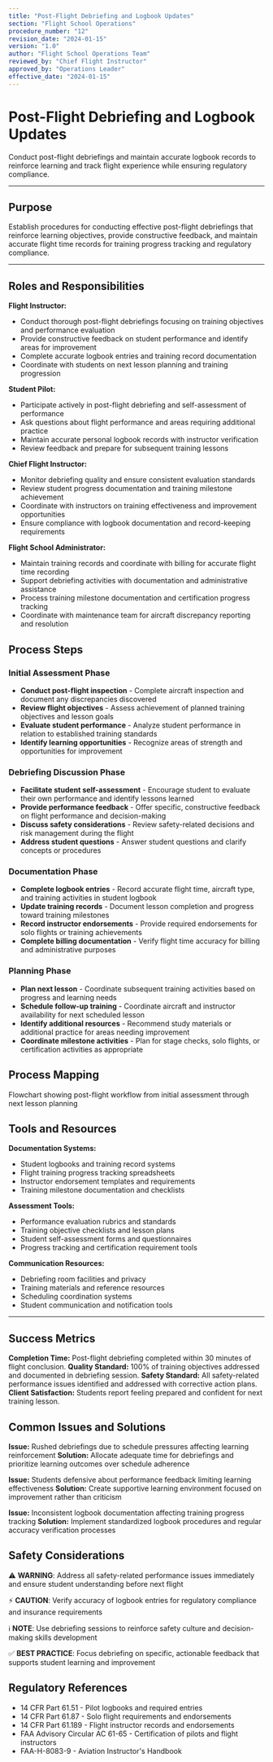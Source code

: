 ```yaml
---
title: "Post-Flight Debriefing and Logbook Updates"
section: "Flight School Operations"
procedure_number: "12"
revision_date: "2024-01-15"
version: "1.0"
author: "Flight School Operations Team"
reviewed_by: "Chief Flight Instructor"
approved_by: "Operations Leader"
effective_date: "2024-01-15"
---
```


# Post-Flight Debriefing and Logbook Updates

Conduct post-flight debriefings and maintain accurate logbook records to reinforce learning and track flight experience while ensuring regulatory compliance.

_____________________________________________________________________________________________

## Purpose

Establish procedures for conducting effective post-flight debriefings that reinforce learning objectives, provide constructive feedback, and maintain accurate flight time records for training progress tracking and regulatory compliance.

_____________________________________________________________________________________________

## Roles and Responsibilities

**Flight Instructor:**

- Conduct thorough post-flight debriefings focusing on training objectives and performance evaluation
- Provide constructive feedback on student performance and identify areas for improvement
- Complete accurate logbook entries and training record documentation
- Coordinate with students on next lesson planning and training progression

**Student Pilot:**

- Participate actively in post-flight debriefing and self-assessment of performance
- Ask questions about flight performance and areas requiring additional practice
- Maintain accurate personal logbook records with instructor verification
- Review feedback and prepare for subsequent training lessons

**Chief Flight Instructor:**

- Monitor debriefing quality and ensure consistent evaluation standards
- Review student progress documentation and training milestone achievement
- Coordinate with instructors on training effectiveness and improvement opportunities
- Ensure compliance with logbook documentation and record-keeping requirements

**Flight School Administrator:**

- Maintain training records and coordinate with billing for accurate flight time recording
- Support debriefing activities with documentation and administrative assistance
- Process training milestone documentation and certification progress tracking
- Coordinate with maintenance team for aircraft discrepancy reporting and resolution

## Process Steps

### Initial Assessment Phase

- **Conduct post-flight inspection** - Complete aircraft inspection and document any discrepancies discovered
- **Review flight objectives** - Assess achievement of planned training objectives and lesson goals
- **Evaluate student performance** - Analyze student performance in relation to established training standards
- **Identify learning opportunities** - Recognize areas of strength and opportunities for improvement

### Debriefing Discussion Phase

- **Facilitate student self-assessment** - Encourage student to evaluate their own performance and identify lessons learned
- **Provide performance feedback** - Offer specific, constructive feedback on flight performance and decision-making
- **Discuss safety considerations** - Review safety-related decisions and risk management during the flight
- **Address student questions** - Answer student questions and clarify concepts or procedures

### Documentation Phase

- **Complete logbook entries** - Record accurate flight time, aircraft type, and training activities in student logbook
- **Update training records** - Document lesson completion and progress toward training milestones
- **Record instructor endorsements** - Provide required endorsements for solo flights or training achievements
- **Complete billing documentation** - Verify flight time accuracy for billing and administrative purposes

### Planning Phase

- **Plan next lesson** - Coordinate subsequent training activities based on progress and learning needs
- **Schedule follow-up training** - Coordinate aircraft and instructor availability for next scheduled lesson
- **Identify additional resources** - Recommend study materials or additional practice for areas needing improvement
- **Coordinate milestone activities** - Plan for stage checks, solo flights, or certification activities as appropriate

## Process Mapping

Flowchart showing post-flight workflow from initial assessment through next lesson planning

## Tools and Resources

**Documentation Systems:**

- Student logbooks and training record systems
- Flight training progress tracking spreadsheets
- Instructor endorsement templates and requirements
- Training milestone documentation and checklists

**Assessment Tools:**

- Performance evaluation rubrics and standards
- Training objective checklists and lesson plans
- Student self-assessment forms and questionnaires
- Progress tracking and certification requirement tools

**Communication Resources:**

- Debriefing room facilities and privacy
- Training materials and reference resources
- Scheduling coordination systems
- Student communication and notification tools

_____________________________________________________________________________________________

## Success Metrics

**Completion Time:** Post-flight debriefing completed within 30 minutes of flight conclusion.
**Quality Standard:** 100% of training objectives addressed and documented in debriefing session.
**Safety Standard:** All safety-related performance issues identified and addressed with corrective action plans.
**Client Satisfaction:** Students report feeling prepared and confident for next training lesson.

## Common Issues and Solutions

**Issue:** Rushed debriefings due to schedule pressures affecting learning reinforcement
**Solution:** Allocate adequate time for debriefings and prioritize learning outcomes over schedule adherence

**Issue:** Students defensive about performance feedback limiting learning effectiveness
**Solution:** Create supportive learning environment focused on improvement rather than criticism

**Issue:** Inconsistent logbook documentation affecting training progress tracking
**Solution:** Implement standardized logbook procedures and regular accuracy verification processes

## Safety Considerations

⚠️ **WARNING**: Address all safety-related performance issues immediately and ensure student understanding before next flight

⚡ **CAUTION**: Verify accuracy of logbook entries for regulatory compliance and insurance requirements

ℹ️ **NOTE**: Use debriefing sessions to reinforce safety culture and decision-making skills development

✅ **BEST PRACTICE**: Focus debriefing on specific, actionable feedback that supports student learning and improvement

## Regulatory References

- 14 CFR Part 61.51 - Pilot logbooks and required entries
- 14 CFR Part 61.87 - Solo flight requirements and endorsements
- 14 CFR Part 61.189 - Flight instructor records and endorsements
- FAA Advisory Circular AC 61-65 - Certification of pilots and flight instructors
- FAA-H-8083-9 - Aviation Instructor's Handbook

